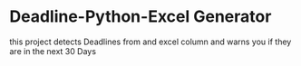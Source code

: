 # Deadline-Python-Excel Generator
 
this project detects Deadlines from and excel column and warns you if they are in the next 30 Days 
